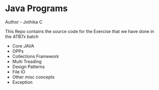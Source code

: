 # Java Programs

Author - Jothika C

This Repo contains the source code for the Exercise that we have done in the ATB7x batch

- Core JAVA
- OPPs
- Collections Framework
- Multi Treading
- Design Patterns 
- File IO
- Other misc concepts
- Exception